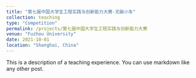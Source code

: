 ```yaml
---
title: "第七届中国大学生工程实践与创新能力大赛-无碳小车"
collection: teaching
type: "Competition"
permalink: /projects/第七届中国大学生工程实践与创新能力大赛
venue: "Fuzhou University"
date: 2021-10-01
location: "Shanghai, China"
---
```


This is a description of a teaching experience. You can use markdown like any other post.
